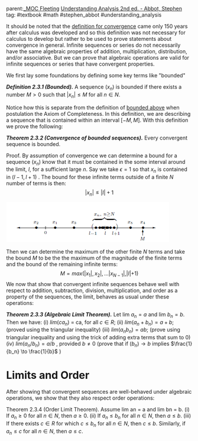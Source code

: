 parent:[_MOC Fleeting](_MOC%20Fleeting.md)  [Understanding Analysis 2nd ed. - Abbot, Stephen](Understanding%20Analysis%202nd%20ed.%20-%20Abbot,%20Stephen.md) 
tag: #textbook #math #stephen_abbot #understanding_analysis 

It should be noted that the [definition for convergence](2.2%20The%20Limit%20of%20a%20Sequence.md) came only 150 years after calculus was developed and so this definition was not necessary for calculus to develop but rather to be used to prove statements about convergence in general. Infinite sequences or series do not necessarily have the same algebraic properties of addition, multiplication, distribution, and/or associative. But we can prove that algebraic operations are valid for infinite sequences or series that have convergent properties.

We first lay some foundations by defining some key terms like "bounded"

***Definition 2.3.1 (Bounded).*** A sequence $(x_n)$ is bounded if there exists a number $M>0$ such that $|x_n|\le M$ for all $n \in N$. 

Notice how this is separate from the definition of [bounded above](1.3%20The%20Axiom%20of%20Completeness.md) when postulation the Axiom of Completeness. In this definition, we are describing a sequence that is contained within an interval $[-M, M]$. With this definition we prove the following:

***Theorem 2.3.2 (Convergence of bounded sequences).*** Every convergent sequence is bounded.

Proof. By assumption of convergence we can determine a bound for a sequence $(x_n)$ know that it must be contained in the some interval around the limit, $l$, for a sufficient large $n$. Say we take $\epsilon = 1$ so that $x_n$ is contained in $(l-1,l+1)$ . The bound for these infinite terms outside of a finite $N$ number of terms is then:
$$|x_{n}|\le |l|+1$$

![](Pasted%20image%2020251028223048.png)

Then we can determine the maximum of the other finite $N$ terms and take the bound $M$ to be the the maximum of the magnitude of the finite terms and the bound of the remaining infinite terms:
$$M = max(|x_{1}|,x_{2}|,\dots |x_{N-1}|,|l|+1)$$ We now that show that convergent infinite sequences behave well with respect to addition, subtraction, division, multiplication, and order as a property of the sequences, the limit, behaves as usual under these operations:

***Theorem 2.3.3 (Algebraic Limit Theorem).*** Let lim $a_n=a$   and lim $b_n=b$. Then we have:
(i) $lim(ca_n)$ = ca, for all $c ∈ R$; 
(ii) $lim(a_n + b_n) = a + b$; (proved using the triangular inequality)
(iii) $lim(a_nb_n) = ab$; (prove using triangular inequality and using the trick of adding extra terms that sum to 0)
(iv) $lim(a_n/b_n) = a/b$ , provided $b \ne  0$ (prove that if $(b_n)\to b$ implies $\frac{1}{b_n} \to  \frac{1}{b}$  )

# Limits and Order

After showing that convergent sequences are well-behaved under algebraic operations, we show that they also respect order operations:

Theorem 2.3.4 (Order Limit Theorem). Assume lim an = a and lim bn = b.
(i) If $a_n ≥ 0$  for all $n ∈ N$, then $a ≥ 0$.
(ii) If $a_n ≤ b_n$ for all $n ∈ N$, then $a ≤ b$.
(iii) If there exists $c ∈ R$ for which $c ≤ b_n$ for all $n ∈ N$, then $c ≤ b$. Similarly,
if $a_n ≤ c$ for all $n ∈ N$, then $a ≤ c$.

